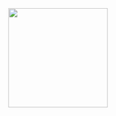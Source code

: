 <div id="header" align="center" style="color: red;">
  <img src="https://spbcult.ru/upload/iblock/666/2db11kg5t1ujqo0da3iu2fy235v65ful.jpg" width="200" /> 
</div>
